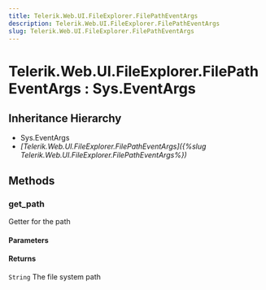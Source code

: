 ```yaml
---
title: Telerik.Web.UI.FileExplorer.FilePathEventArgs
description: Telerik.Web.UI.FileExplorer.FilePathEventArgs
slug: Telerik.Web.UI.FileExplorer.FilePathEventArgs
---
```


# Telerik.Web.UI.FileExplorer.FilePathEventArgs : Sys.EventArgs 

## Inheritance Hierarchy

* Sys.EventArgs
* *[Telerik.Web.UI.FileExplorer.FilePathEventArgs]({%slug Telerik.Web.UI.FileExplorer.FilePathEventArgs%})*


## Methods

###  get_path

Getter for the path

#### Parameters

#### Returns

`String` The file system path



